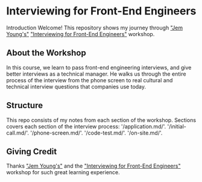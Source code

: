 # Interviewing for Front-End Engineers

Introduction
Welcome! This repository shows my journey through ["Jem Young's"](https://frontendmasters.com/teachers/jem-young/) ["Interviewing for Front-End Engineers"](https://frontendmasters.com/courses/interviewing-frontend/) workshop.


## About the Workshop

In this course, we learn to pass front-end engineering interviews, and give better interviews as a technical manager. He walks us through the entire process of the interview from the phone screen to real cultural and technical interview questions that companies use today.

## Structure

This repo consists of my notes from each section of the workshop. Sections covers each section of the interview process:
'/application.md/'.
'/initial-call.md/'.
'/phone-screen.md/'.
'/code-test.md/'.
'/on-site.md/'.

## Giving Credit

Thanks ["Jem Young's"](https://frontendmasters.com/teachers/jem-young/) and the ["Interviewing for Front-End Engineers"](https://frontendmasters.com/courses/interviewing-frontend/) workshop for such great learning experience.